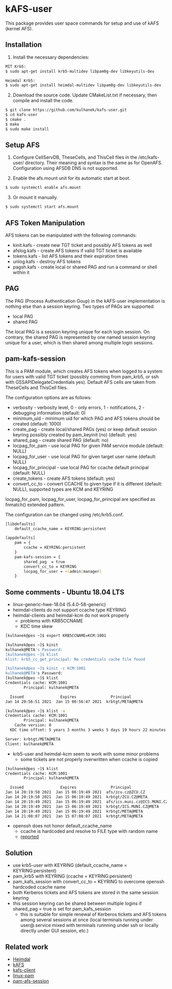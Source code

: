 # kAFS-user #
This package provides user space commands for setup and use of kAFS (kernel AFS). 

## Installation ##
1) Install the necessary dependencies:
```bash
MIT Krb5:
$ sudo apt-get install krb5-multidev libpam0g-dev libkeyutils-dev

Heimdal Krb5:
$ sudo apt-get install heimdal-multidev libpam0g-dev libkeyutils-dev
```

2) Download the source code. Update CMakeList.txt if necessary, then compile and install the code.
```bash
$ git clone https://github.com/kulhanek/kafs-user.git
$ cd kafs-user
$ cmake .
$ make
$ sudo make install
```

## Setup AFS ##
1) Configure CellServDB, TheseCells, and ThisCell files in the /etc/kafs-user/ directory. Their meaning and syntax
is the same as for OpenAFS. Configuration using AFSDB DNS is not supported.

2) Enable the afs.mount unit for its automatic start at boot.
```bash
$ sudo systemctl enable afs.mount
```

3) Or mount it manually.
```bash
$ sudo systemctl start afs.mount
```

## AFS Token Manipulation ##
AFS tokens can be manipulated with the following commands:

* kinit.kafs - create new TGT ticket and possibly AFS tokens as well
* afslog.kafs - create AFS tokens if valid TGT ticket is available
* tokens.kafs - list AFS tokens and their expiration times
* unlog.kafs - destroy AFS tokens
* pagsh.kafs - create local or shared PAG and run a command or shell within it


## PAG ##
The PAG (Process Authentication Goup) in the kAFS-user implementation is nothing else than a session keyring. Two types of PAGs are supported:
* local PAG
* shared PAG

The local PAG is a session keyring unique for each login session. On contrary, the shared PAG
is represented by one named session keyring unique for a user, which is then shared among multiple login sessions.


## pam-kafs-session ##
This is a PAM module, which creates AFS tokens when logged to a system for users with valid TGT ticket
(possibly comming from pam_krb5, or ssh with GSSAPIDelegateCredentials yes).
Default AFS cells are taken from TheseCells and ThisCell files.

The configuration options are as follows:
* verbosity - verbosity level, 0 - only errors, 1 - notifications, 2 - debugging information (default: 0)
* minimum_uid - minimum uid for which PAG and AFS tokens should be created (default: 1000)
* create_pag - create local/shared PAGs (yes) or keep default session keyring possibly created by pam_keyinit (no) (default: yes)
* shared_pag - create shared PAG (default: no)
* locpag_for_pam - use local PAG for given PAM service module (default: NULL)
* locpag_for_user - use local PAG for given target user name (default: NULL)
* locpag_for_principal  - use local PAG for ccache default principal (default: NULL)
* create_tokens - create AFS tokens (default: yes)
* convert_cc_to - convert CCACHE to given type if it is different (default: NULL), supported types are KCM and KEYRING

locpag_for_pam, locpag_for_user, locpag_for_principal are specified as fnmatch() extended pattern.

The configuration can be changed using /etc/krb5.conf.
```bash
[libdefaults]
    default_ccache_name = KEYRING:persistent

[appdefaults]
    pam = {
        ccache = KEYRING:persistent
    }
    pam-kafs-session = {
        shared_pag  = true
        convert_cc_to = KEYRING
        locpag_for_user = +(admin|manager)
    }
```

## Some comments - Ubuntu 18.04 LTS ##
* linux-generic-hwe-18.04 (5.4.0-58-generic)
* heimdal-clients do not support ccache type KEYRING
* heimdal-clients and heimdal-kcm do not work properly
  * problems with KRB5CCNAME
  * KDC time skew

```bash
[kulhanek@pes ~]$ export KRB5CCNAME=KCM:1001

[kulhanek@pes ~]$ kinit
kulhanek@META's Password:
[kulhanek@pes ~]$ klist
klist: krb5_cc_get_principal: No credentials cache file found

[kulhanek@pes ~]$ kinit -c KCM:1001
kulhanek@META's Password:
[kulhanek@pes ~]$ klist
Credentials cache: KCM:1001
        Principal: kulhanek@META

  Issued                Expires               Principal
Jan 14 20:56:51 2021  Jan 15 06:56:47 2021  krbtgt/META@META

[kulhanek@pes ~]$ klist -a
Credentials cache: KCM:1001
        Principal: kulhanek@META
    Cache version: 0
  KDC time offset: 5 years 3 months 3 weeks 5 days 19 hours 22 minutes 40 seconds

Server: krbtgt/META@META
Client: kulhanek@META
```
* krb5-user and heimdal-kcm seem to work with some minor problems
  * some tickets are not properly overwritten when ccache is copied
```bash
[kulhanek@pes ~]$ klist
Credentials cache: KCM:1001
        Principal: kulhanek@META

  Issued                Expires               Principal
Jan 14 20:19:50 2021  Jan 15 06:19:49 2021  afs/zcu.cz@ZCU.CZ
Jan 14 20:19:50 2021  Jan 15 06:19:49 2021  krbtgt/ZCU.CZ@META
Jan 14 20:19:49 2021  Jan 15 06:19:49 2021  afs/ics.muni.cz@ICS.MUNI.CZ
Jan 14 20:19:49 2021  Jan 15 06:19:49 2021  krbtgt/ICS.MUNI.CZ@META
Jan 14 20:19:49 2021  Jan 15 06:19:49 2021  krbtgt/META@META
Jan 14 21:08:07 2021  Jan 15 07:08:07 2021  krbtgt/META@META
```
* openssh does not honor default_ccache_name
  * ccache is hardcoded and resolve to FILE type with random name
  * [reported](https://bugs.launchpad.net/ubuntu/+source/openssh/+bug/1889548)

## Solution ##
* use krb5-user with KEYRING (default_ccache_name = KEYRING:persistent)
* pam_krb5 with KEYRING (ccache = KEYRING:persistent)
* pam_kafs_session with convert_cc_to = KEYRING to overcome openssh hardcoded ccache name
* both Kerberos tickets and AFS tokens are stored in the same session keyring
* this session keyring can be shared between multiple logins if shared_pag  = true is set for pam_kafs_session
  * this is suitable for simple renewal of Kerberos tickets and AFS tokens among several sessions at once
  (local terminals running under user@.service mixed with terminals runnning under ssh or locally
  directly under GUI session, etc.)


## Related work ##
* [Heimdal](https://github.com/heimdal/heimdal)
* [kAFS](https://www.kernel.org/doc/html/latest/filesystems/afs.html)
* [kafs-client](https://www.infradead.org/~dhowells/kafs/kafs_client.html)
* [linux-pam](https://github.com/linux-pam/linux-pam)
* [pam-afs-session](https://www.eyrie.org/~eagle/software/pam-afs-session/)

